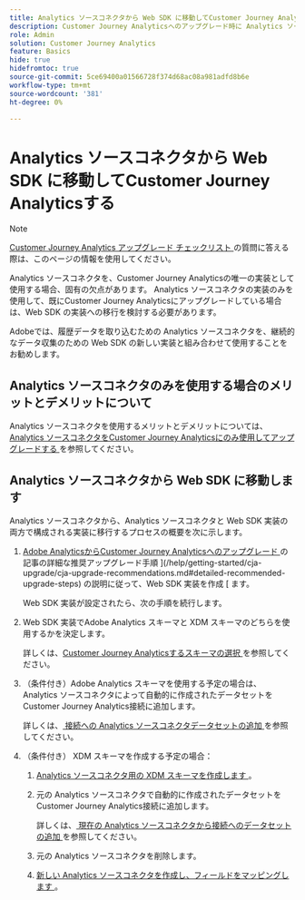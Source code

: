 ```yaml
---
title: Analytics ソースコネクタから Web SDK に移動してCustomer Journey Analyticsする
description: Customer Journey Analyticsへのアップグレード時に Analytics ソースコネクタから Web SDK に移行する方法を説明します
role: Admin
solution: Customer Journey Analytics
feature: Basics
hide: true
hidefromtoc: true
source-git-commit: 5ce69400a01566728f374d68ac08a981adfd8b6e
workflow-type: tm+mt
source-wordcount: '381'
ht-degree: 0%

---
```


# Analytics ソースコネクタから Web SDK に移動してCustomer Journey Analyticsする

>[!NOTE]
> 
>[Customer Journey Analytics アップグレード チェックリスト ](https://gigazelle.github.io/cja-ttv/) の質問に答える際は、このページの情報を使用してください。

Analytics ソースコネクタを、Customer Journey Analyticsの唯一の実装として使用する場合、固有の欠点があります。 Analytics ソースコネクタの実装のみを使用して、既にCustomer Journey Analyticsにアップグレードしている場合は、Web SDK の実装への移行を検討する必要があります。

Adobeでは、履歴データを取り込むための Analytics ソースコネクタを、継続的なデータ収集のための Web SDK の新しい実装と組み合わせて使用することをお勧めします。

## Analytics ソースコネクタのみを使用する場合のメリットとデメリットについて

Analytics ソースコネクタを使用するメリットとデメリットについては、[Analytics ソースコネクタをCustomer Journey Analyticsにのみ使用してアップグレードする ](/help/getting-started/cja-upgrade/cja-upgrade-source-connector-exclusively.md) を参照してください。

## Analytics ソースコネクタから Web SDK に移動します

Analytics ソースコネクタから、Analytics ソースコネクタと Web SDK 実装の両方で構成される実装に移行するプロセスの概要を次に示します。

1. [Adobe AnalyticsからCustomer Journey Analyticsへのアップグレード ](/help/getting-started/cja-upgrade/cja-upgrade-recommendations.md) の記事の詳細な推奨アップグレード手順 ](/help/getting-started/cja-upgrade/cja-upgrade-recommendations.md#detailed-recommended-upgrade-steps) の説明に従って、Web SDK 実装を作成 [ ます。

   Web SDK 実装が設定されたら、次の手順を続行します。

1. Web SDK 実装でAdobe Analytics スキーマと XDM スキーマのどちらを使用するかを決定します。

   詳しくは、[Customer Journey Analyticsするスキーマの選択 ](/help/getting-started/cja-upgrade/cja-upgrade-schema-existing.md) を参照してください。

1. （条件付き）Adobe Analytics スキーマを使用する予定の場合は、Analytics ソースコネクタによって自動的に作成されたデータセットをCustomer Journey Analytics接続に追加します。

   詳しくは、[ 接続への Analytics ソースコネクタデータセットの追加 ](/help/getting-started/cja-upgrade/cja-upgrade-source-connector-dataset.md) を参照してください。

1. （条件付き） XDM スキーマを作成する予定の場合：

   1. [Analytics ソースコネクタ用の XDM スキーマを作成します ](/help/getting-started/cja-upgrade/cja-upgrade-source-connector-schema.md)。

   1. 元の Analytics ソースコネクタで自動的に作成されたデータセットをCustomer Journey Analytics接続に追加します。

      詳しくは、[ 現在の Analytics ソースコネクタから接続へのデータセットの追加 ](/help/getting-started/cja-upgrade/cja-upgrade-source-connector-dataset.md) を参照してください。

   1. 元の Analytics ソースコネクタを削除します。<!-- need to add steps somewhere about how to do this -->

   1. [ 新しい Analytics ソースコネクタを作成し、フィールドをマッピングします ](/help/getting-started/cja-upgrade/cja-upgrade-source-connector.md)。








